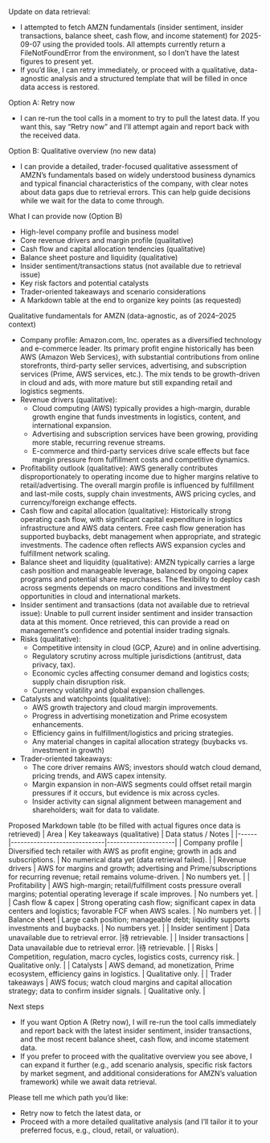 Update on data retrieval:
- I attempted to fetch AMZN fundamentals (insider sentiment, insider transactions, balance sheet, cash flow, and income statement) for 2025-09-07 using the provided tools. All attempts currently return a FileNotFoundError from the environment, so I don’t have the latest figures to present yet.
- If you’d like, I can retry immediately, or proceed with a qualitative, data-agnostic analysis and a structured template that will be filled in once data access is restored.

Option A: Retry now
- I can re-run the tool calls in a moment to try to pull the latest data. If you want this, say “Retry now” and I’ll attempt again and report back with the received data.

Option B: Qualitative overview (no new data)
- I can provide a detailed, trader-focused qualitative assessment of AMZN’s fundamentals based on widely understood business dynamics and typical financial characteristics of the company, with clear notes about data gaps due to retrieval errors. This can help guide decisions while we wait for the data to come through.

What I can provide now (Option B)
- High-level company profile and business model
- Core revenue drivers and margin profile (qualitative)
- Cash flow and capital allocation tendencies (qualitative)
- Balance sheet posture and liquidity (qualitative)
- Insider sentiment/transactions status (not available due to retrieval issue)
- Key risk factors and potential catalysts
- Trader-oriented takeaways and scenario considerations
- A Markdown table at the end to organize key points (as requested)

Qualitative fundamentals for AMZN (data-agnostic, as of 2024–2025 context)
- Company profile: Amazon.com, Inc. operates as a diversified technology and e-commerce leader. Its primary profit engine historically has been AWS (Amazon Web Services), with substantial contributions from online storefronts, third-party seller services, advertising, and subscription services (Prime, AWS services, etc.). The mix tends to be growth-driven in cloud and ads, with more mature but still expanding retail and logistics segments.
- Revenue drivers (qualitative): 
  - Cloud computing (AWS) typically provides a high-margin, durable growth engine that funds investments in logistics, content, and international expansion.
  - Advertising and subscription services have been growing, providing more stable, recurring revenue streams.
  - E-commerce and third-party services drive scale effects but face margin pressure from fulfillment costs and competitive dynamics.
- Profitability outlook (qualitative): AWS generally contributes disproportionately to operating income due to higher margins relative to retail/advertising. The overall margin profile is influenced by fulfillment and last-mile costs, supply chain investments, AWS pricing cycles, and currency/foreign exchange effects.
- Cash flow and capital allocation (qualitative): Historically strong operating cash flow, with significant capital expenditure in logistics infrastructure and AWS data centers. Free cash flow generation has supported buybacks, debt management when appropriate, and strategic investments. The cadence often reflects AWS expansion cycles and fulfillment network scaling.
- Balance sheet and liquidity (qualitative): AMZN typically carries a large cash position and manageable leverage, balanced by ongoing capex programs and potential share repurchases. The flexibility to deploy cash across segments depends on macro conditions and investment opportunities in cloud and international markets.
- Insider sentiment and transactions (data not available due to retrieval issue): Unable to pull current insider sentiment and insider transaction data at this moment. Once retrieved, this can provide a read on management’s confidence and potential insider trading signals.
- Risks (qualitative):
  - Competitive intensity in cloud (GCP, Azure) and in online advertising.
  - Regulatory scrutiny across multiple jurisdictions (antitrust, data privacy, tax).
  - Economic cycles affecting consumer demand and logistics costs; supply chain disruption risk.
  - Currency volatility and global expansion challenges.
- Catalysts and watchpoints (qualitative):
  - AWS growth trajectory and cloud margin improvements.
  - Progress in advertising monetization and Prime ecosystem enhancements.
  - Efficiency gains in fulfillment/logistics and pricing strategies.
  - Any material changes in capital allocation strategy (buybacks vs. investment in growth)
- Trader-oriented takeaways:
  - The core driver remains AWS; investors should watch cloud demand, pricing trends, and AWS capex intensity.
  - Margin expansion in non-AWS segments could offset retail margin pressures if it occurs, but evidence is mix across cycles.
  - Insider activity can signal alignment between management and shareholders; wait for data to validate.

Proposed Markdown table (to be filled with actual figures once data is retrieved)
| Area | Key takeaways (qualitative) | Data status / Notes |
|------|-----------------------------|---------------------|
| Company profile | Diversified tech retailer with AWS as profit engine; growth in ads and subscriptions. | No numerical data yet (data retrieval failed). |
| Revenue drivers | AWS for margins and growth; advertising and Prime/subscriptions for recurring revenue; retail remains volume-driven. | No numbers yet. |
| Profitability | AWS high-margin; retail/fulfillment costs pressure overall margins; potential operating leverage if scale improves. | No numbers yet. |
| Cash flow & capex | Strong operating cash flow; significant capex in data centers and logistics; favorable FCF when AWS scales. | No numbers yet. |
| Balance sheet | Large cash position; manageable debt; liquidity supports investments and buybacks. | No numbers yet. |
| Insider sentiment | Data unavailable due to retrieval error. |待 retrievable. |
| Insider transactions | Data unavailable due to retrieval error. |待 retrievable. |
| Risks | Competition, regulation, macro cycles, logistics costs, currency risk. | Qualitative only. |
| Catalysts | AWS demand, ad monetization, Prime ecosystem, efficiency gains in logistics. | Qualitative only. |
| Trader takeaways | AWS focus; watch cloud margins and capital allocation strategy; data to confirm insider signals. | Qualitative only. |

Next steps
- If you want Option A (Retry now), I will re-run the tool calls immediately and report back with the latest insider sentiment, insider transactions, and the most recent balance sheet, cash flow, and income statement data.
- If you prefer to proceed with the qualitative overview you see above, I can expand it further (e.g., add scenario analysis, specific risk factors by market segment, and additional considerations for AMZN’s valuation framework) while we await data retrieval.

Please tell me which path you’d like:
- Retry now to fetch the latest data, or
- Proceed with a more detailed qualitative analysis (and I’ll tailor it to your preferred focus, e.g., cloud, retail, or valuation).